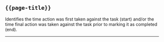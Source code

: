 ## <code>{{page-title}}</code>

Identifies the time action was first taken against the task (start) and/or the time final action was taken against the task prior to marking it as completed (end).

---
